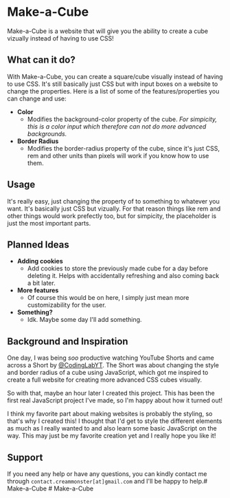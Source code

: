 # Make-a-Cube

Make-a-Cube is a website that will give you the ability to create a cube vizually instead of having to use CSS!

## What can it do?

With Make-a-Cube, you can create a square/cube visually instead of having to use CSS. It's still basically just CSS but with input boxes on a website to change the properties. Here is a list of some of the features/properties you can change and use: 
- **Color**
    - Modifies the background-color property of the cube. *For simpicity, this is a color input which therefore can not do more advanced backgrounds.*
- **Border Radius**
    - Modifies the border-radius property of the cube, since it's just CSS, rem and other units than pixels will work if you know how to use them.

## Usage

It's really easy, just changing the property of to something to whatever you want. It's  basically just CSS but vizually. For that reason things like rem and other things would work prefectly too, but for simpicity, the placeholder is just the most important parts.

## Planned Ideas

- **Adding cookies**
    - Add cookies to store the previously made cube for a day before deleting it. Helps with accidentally refreshing and also coming back a bit later.
- **More features**
    - Of course this would be on here, I simply just mean more customizability for the user.
- **Something?**
    - Idk. Maybe some day I'll add something.

## Background and Inspiration

One day, I was being *soo* productive watching YouTube Shorts and came across a Short by [@CodingLabYT](https://youtube.com/@CodingLabYT). The Short was about changing the style and border radius of a cube using JavaScript, which got me inspired to create a full website for creating more advanced CSS cubes visually. 

So with that, maybe an hour later I created this project. This has been the first real JavaScript project I've made, so I'm happy about how it turned out! 

I think my favorite part about making websites is probably the styling, so that's why I created this! I thought that I'd get to style the different elements as much as I really wanted to and also learn some basic JavaScript on the way. This may just be my favorite creation yet and I really hope you like it!

## Support

If you need any help or have any questions, you can kindly contact me through ```contact.creammonster[at]gmail.com``` and I'll be happy to help.#   M a k e - a - C u b e  
 #   M a k e - a - C u b e  
 